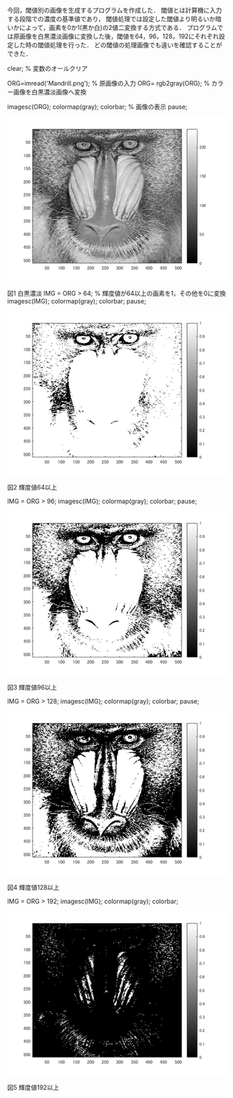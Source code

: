 今回，閾値別の画像を生成するプログラムを作成した．
閾値とは計算機に入力する段階での濃度の基準値であり，
閾値処理では設定した閾値より明るいか暗いかによって，画素を0か1(黒か白)の2値二変換する方式である．
プログラムでは原画像を白黒濃淡画像に変換した後，閾値を64，96，128，192にそれぞれ設定した時の閾値処理を行った．
どの閾値の処理画像でも違いを確認することができた．

clear; % 変数のオールクリア

ORG=imread('Mandrill.png'); % 原画像の入力
ORG= rgb2gray(ORG); % カラー画像を白黒濃淡画像へ変換

imagesc(ORG); colormap(gray); colorbar; % 画像の表示
pause;

![白黒](画像処理画像/白黒.png)

  図1 白黒濃淡
IMG = ORG > 64; % 輝度値が64以上の画素を1，その他を0に変換
imagesc(IMG); colormap(gray); colorbar;
pause;

![64以上](画像処理画像/課題3p1.png)

  図2 輝度値64以上
  
IMG = ORG > 96;
imagesc(IMG); colormap(gray); colorbar;
pause;

![96以上](画像処理画像/課題3p2.png)

  図3 輝度値96以上
  

IMG = ORG > 128;
imagesc(IMG); colormap(gray); colorbar;
pause;

![128以上](画像処理画像/課題3p3.png)

  図4 輝度値128以上
  

IMG = ORG > 192;
imagesc(IMG); colormap(gray); colorbar;

![192以上](画像処理画像/課題3p4.png)

  図5 輝度値192以上
  
